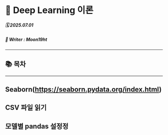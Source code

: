 # 🧠 Deep Learning 이론

##### 🗓️ 2025.07.01
##### 📝 Writer : Moon19ht

---

## 📚 목차

---

## Seaborn(https://seaborn.pydata.org/index.html)

## CSV 파일 읽기

## 모델별 pandas 설정정

